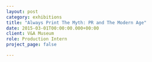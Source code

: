 ```yaml
---
layout: post
category: exhibitions
title: "Always Print The Myth: PR and The Modern Age"
date: 2015-03-01T00:00:00.000+00:00
client: V&A Museum
role: Production Intern
project_page: false

---
```

